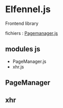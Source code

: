 # Elfennel.js
Frontend library


fichiers : 
[Pagemanager.js](./public/build/assets/PageManager.js)

## modules js

- PageManager.js
- xhr.js

## PageManager
## xhr
